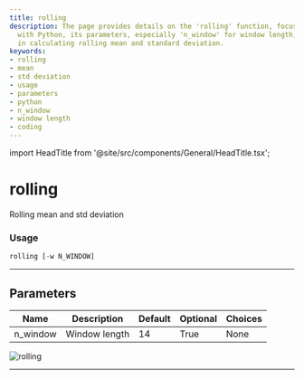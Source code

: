```yaml
---
title: rolling
description: The page provides details on the 'rolling' function, focusing on usage
  with Python, its parameters, especially 'n_window' for window length, and its role
  in calculating rolling mean and standard deviation.
keywords:
- rolling
- mean
- std deviation
- usage
- parameters
- python
- n_window
- window length
- coding
---
```


import HeadTitle from '@site/src/components/General/HeadTitle.tsx';

<HeadTitle title="rolling - Qa - Economy - Reference | OpenBB Terminal Docs" />

# rolling

Rolling mean and std deviation

### Usage

```python
rolling [-w N_WINDOW]
```

---

## Parameters

| Name | Description | Default | Optional | Choices |
| ---- | ----------- | ------- | -------- | ------- |
| n_window | Window length | 14 | True | None |

![rolling](https://user-images.githubusercontent.com/46355364/154308175-bb244d55-a6e0-4d6e-80f4-b3937dcd8ed4.png)

---
